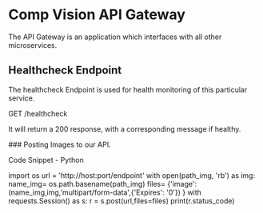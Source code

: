# Comp Vision API Gateway

The API Gateway is an application which interfaces with all other microservices.

## Healthcheck Endpoint

The healthcheck Endpoint is used for health monitoring of this particular service.

GET
/healthcheck

It will return a 200 response, with a corresponding message if healthy.

### Posting Images to our API.

Code Snippet - Python

import os
url = 'http://host:port/endpoint'
with open(path_img, 'rb') as img:
  name_img= os.path.basename(path_img)
  files= {'image': (name_img,img,'multipart/form-data',{'Expires': '0'}) }
  with requests.Session() as s:
    r = s.post(url,files=files)
    print(r.status_code)